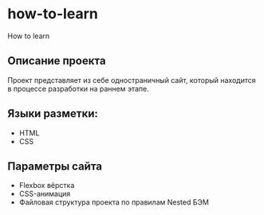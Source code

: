 # how-to-learn

How to learn

## Описание проекта

Проект представляет из себе одностраничный сайт, который находится в процессе разработки на раннем этапе.

## Языки разметки:

- HTML
- CSS

## Параметры сайта

- Flexbox вёрстка
- CSS-анимация
- Файловая структура проекта по правилам Nested БЭМ
